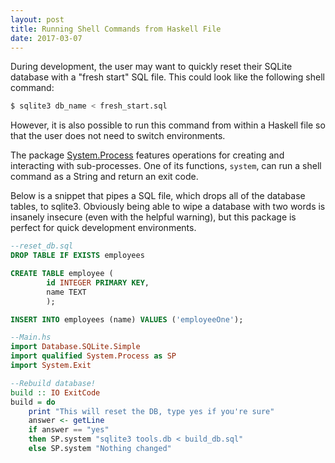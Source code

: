 ```yaml
---
layout: post
title: Running Shell Commands from Haskell File
date: 2017-03-07
---
```


During development, the user may want to quickly reset their SQLite database with a "fresh start" SQL file. This could look like the following shell command:

```bash
$ sqlite3 db_name < fresh_start.sql
```

However, it is also possible to run this command from within a Haskell file so that the user does not need to switch environments. 

The package [System.Process](https://hackage.haskell.org/package/process-1.6.0.0/docs/System-Process.html) features operations for creating and interacting with sub-processes. One of its functions, `system`, can run a shell command as a String and return an exit code. 

Below is a snippet that pipes a SQL file, which drops all of the database tables, to sqlite3. Obviously being able to wipe a database with two words is insanely insecure (even with the helpful warning), but this package is perfect for quick development environments.

```sql
--reset_db.sql
DROP TABLE IF EXISTS employees

CREATE TABLE employee (
        id INTEGER PRIMARY KEY, 
        name TEXT
        );

INSERT INTO employees (name) VALUES ('employeeOne');
```

```haskell
--Main.hs
import Database.SQLite.Simple
import qualified System.Process as SP
import System.Exit

--Rebuild database!
build :: IO ExitCode
build = do
    print "This will reset the DB, type yes if you're sure"
    answer <- getLine
    if answer == "yes"
    then SP.system "sqlite3 tools.db < build_db.sql"
    else SP.system "Nothing changed"
```
